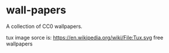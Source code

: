 # wall-papers

A collection of CC0 wallpapers.

tux image sorce is: https://en.wikipedia.org/wiki/File:Tux.svg free wallpapers
